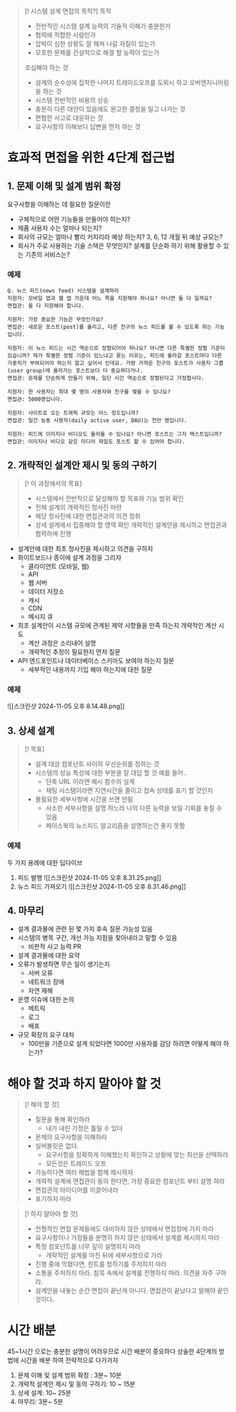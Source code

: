 > [! 시스템 설계 면접의 목적?]
> 목적
> - 전반적인 시스템 설계 능력의 기술적 이해가 충분한가
> - 협력에 적합한 사람인가
> - 압박이 심한 상황도 잘 헤쳐 나갈 자질이 있는가
> - 모호한 문제를 건설적으로 해결 할 능력이 있는가
> 
> 조심해야 하는 것
> - 설계의 순수성에 집착한 나머지 트레이드오프를 도외시 하고 오버엔지니어링을 하는 것
> - 시스템 전반적인 비용의 상승
> - 충분히 다른 대안이 있음에도 완고한 결정을 밀고 나가는 것
> - 편협한 사고로 대응하는 것
> - 요구사항의 이해보다 답변을 먼저 하는 것
# 효과적 면접을 위한 4단계 접근법
## 1. 문제 이해 및 설계 범위 확정
요구사항을 이해하는 데 필요한 질문이란
- 구체적으로 어떤 기능들을 만들어야 하는지?
- 제품 사용자 수는 얼마나 되는지?
- 회사의 규모는 얼마나 빨리 커지리라 예상 하는지? 3, 6, 12 개월 뒤 예상 규모는?
- 회사가 주로 사용하는 기술 스택은 무엇인지? 설계를 단순화 하기 위해 활용할 수 있는 기존의 서비스는?
### 예제
```plainText
Q. 뉴스 피드(news feed) 시스템을 설계하라
지원자: 모바일 앱과 웹 앱 가운데 어느 쪽을 지원해야 하나요? 아니면 둘 다 일까요?
면접관: 둘 다 지원해야 합니다.

지원자: 가장 중요한 기능은 무엇인가요?
면접관: 새로운 포스트(post)를 올리고, 다른 친구의 뉴스 피드를 볼 수 있도록 하는 기능입니다.

지원자: 이 뉴스 피드는 시간 역순으로 정렬되어야 하나요? 아니면 다른 특별한 정렬 기준이 있습니까? 제가 특별한 정렬 기준이 있느냐고 묻는 이유는, 피드에 올라갈 포스트마다 다른 가중치가 부여되어야 하는지 알고 싶어서 인데요. 가령 가까운 친구의 포스트가 사용자 그룹(user group)에 올라가는 포스트보다 더 중요하다거나.
면접관: 문제를 단순하게 만들기 위해, 일단 시간 역순으로 정렬된다고 가정합시다.

지원자: 한 사용자는 최대 몇 명의 사용자와 친구를 맺을 수 있나요?
면접관: 5000명입니다.

지원자: 사이트로 오는 트래픽 규모는 어느 정도입니까?
면접관: 일간 능동 사용자(daily active user, DAU)는 천만 명입니다.

지원자: 피드에 이미지나 비디오도 올라올 수 있나요? 아니면 포스트는 그저 텍스트입니까?
면접관: 이미지나 비디오 같은 미디어 파일도 포스트 할 수 있어야 합니다.
```
## 2. 개략적인 설계안 제시 및 동의 구하기
> [! 이 과정에서의 목표]
> - 시스템에서 전반적으로 달성해야 할 목표와 기능 범위 확인
> - 전체 설계의 개략적인 청사진 마련
> - 해당 청사진에 대한 면접관과의 의견 청취
> - 상세 설계에서 집중해야 할 영역 확인
개략적인 설계안을 제시하고 면접관과 협력하며 진행
- 설계안에 대한 최초 청사진을 제시하고 의견을 구하자
- 화이트보드나 종이에 설계 과정을 그리자
	- 클라이언트 (모바일, 웹)
	- API
	- 웹 서버
	- 데이터 저장소
	- 캐시
	- CDN
	- 메시지 큐
- 최초 설계안이 시스템 규모에 관계된 제약 사항들을 만족 하는지 개략적인 계산 시도
	- 계산 과정은 소리내어 설명
	- 개략적인 추정이 필요한지 먼저 질문
- API 엔드포인트나 데이터베이스 스키마도 보여야 하는지 질문
	- 세부적인 내용까지 기입 해야 하는지에 대한 질문
### 예제
![[스크린샷 2024-11-05 오후 8.14.48.png]]
## 3. 상세 설계
> [! 목표]
> - 설계 대상 컴포넌트 사이의 우선순위를 정하는 것
> - 시스템의 성능 특성에 대한 부분을 잘 대답 할 것
> 	예를 들어.. 
> 	- 단축 URL 이라면 해시 함수의 설계
> 	- 채팅 시스템이라면 지연시간을 줄이고 접속 상태를 표기 할 것인지
> - 불필요한 세부사항에 시간을 쓰면 안됨
> 	- 사소한 세부사항을 설명 하느라 나의 다른 능력을 보일 기회를 놓칠 수 있음
> 	- 페이스북의 뉴스피드 알고리즘을 설명하는건 좋지 못함
### 예제
두 가지 용례에 대한 딥다이브
1. 피드 발행
   ![[스크린샷 2024-11-05 오후 8.31.25.png]]
2. 뉴스 피드 가져오기
   ![[스크린샷 2024-11-05 오후 8.31.46.png]]
## 4. 마무리
- 설계 결과물에 관련 된 몇 가지 후속 질문 가능성 있음
- 시스템의 병목 구간, 개선 가능 지점을 찾아내라고 말할 수 있음
	- 비판적 사고 능력 PR
- 설계 결과물에 대한 요약
- 오류가 발생하면 무슨 일이 생기는지
	- 서버 오류
	- 네트워크 장애
	- 자연 재해
- 운영 이슈에 대한 논의
	- 메트릭
	- 로그
	- 배포
- 규모 확장의 요구 대처
	- 100만을 기준으로 설계 되었다면 1000만 사용자를 감당 하려면 어떻게 해야 하는가?
# 해야 할 것과 하지 말아야 할 것
> [! 해야 할 것]
> - 질문을 통해 확인하라
> 	- 내가 내린 가정은 틀릴 수 있다
> - 문제의 요구사항을 이해하라
> - 실버불릿은 없다.
> 	- 요구사항을 정확하게 이해했는지 확인하고 상황에 맞는 최선을 선택하라
> 	- 모든것은 트레이드 오프
> - 가능하다면 여러 해법을 함께 제시하자
> - 개략적 설계에 면접관이 동의 한다면, 가장 중요한 컴포넌트 부터 설명 하라
> - 면접관의 아이디어를 이끌어내라
> - 포기하지 마라

> [! 하지 말아야 할 것]
> - 전형적인 면접 문제들에도 대비하지 않은 상태에서 면접장에 가지 마라
> - 요구사항이나 가정들을 분명히 하지 않은 상태에서 설계를 제시하지 마라
> - 특정 컴포넌트를 너무 깊이 설명하지 마라
> 	- 개략적인 설계를 마친 뒤에 세부사항으로 가라
> - 진행 중에 막혔다면, 힌트를 청하기를 주저하지 마라
> - 소통을 주저하지 마라. 침묵 속에서 설계를 진행하지 마라. 의견을 자주 구하라.
> - 설계안을 내놓는 순간 면접이 끝난게 아니다. 면접관이 끝났다고 말해야 끝인 것이다.
# 시간 배분
45~1시간 으로는 충분한 설명이 어려우므로 시간 배분이 중요하다
상술한 4단계의 방법에 시간을 배분 하여 전략적으로 다가가자
1. 문제 이해 및 설계 범위 확정 : 3분~ 10분
2. 개략적 설계안 제시 및 동의 구하기: 10 ~ 15분
3. 상세 설계: 10~ 25분
4. 마무리: 3분~ 5분





